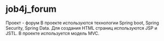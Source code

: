 # job4j_forum

Проект - форум
В проекте используются технологии Spring boot, Spring Security, Spring Data.
Для создания HTML страниц используются JSP и JSTL.
В проекте используется модель MVC.